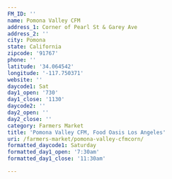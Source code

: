 ```yaml
---
FM_ID: ''
name: Pomona Valley CFM
address_1: Corner of Pearl St & Garey Ave
address_2: ''
city: Pomona
state: California
zipcode: '91767'
phone: ''
latitude: '34.064542'
longitude: '-117.750371'
website: ''
daycode1: Sat
day1_open: '730'
day1_close: '1130'
daycode2: ''
day2_open: ''
day2_close: ''
category: Farmers Market
title: 'Pomona Valley CFM, Food Oasis Los Angeles'
uri: /farmers-market/pomona-valley-cfmcorn/
formatted_daycode1: Saturday
formatted_day1_open: '7:30am'
formatted_day1_close: '11:30am'

---
```

